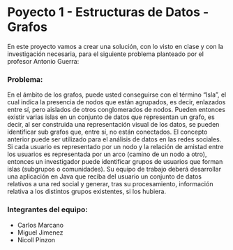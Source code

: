 # Poyecto 1 - Estructuras de Datos - Grafos

En este proyecto vamos a crear una solución, con lo visto en clase y con la investigación necesaria, para el siguiente problema planteado por el profesor Antonio Guerra:

### Problema:
En el ámbito de los grafos, puede usted conseguirse con el término “Isla”, el cual indica la presencia de nodos que están agrupados, es decir, enlazados entre sí, pero aislados de otros conglomerados de nodos. Pueden entonces existir varias islas en un conjunto de datos que representan un grafo, es decir, al ser construida una representación visual de los datos, se pueden identificar sub grafos que, entre sí, no están conectados. El concepto anterior puede ser utilizado para el análisis de datos en las redes sociales. Si cada usuario es representado por un nodo y la relación de amistad entre los usuarios es representada por un arco (camino de un nodo a otro), entonces un investigador puede identificar grupos de usuarios que forman islas (subgrupos o comunidades). Su equipo de trabajo deberá desarrollar una aplicación en Java que reciba del usuario un conjunto de datos relativos a una red social y generar, tras su procesamiento, información relativa a los distintos 
grupos existentes, si los hubiera. 

### Integrantes del equipo:
- Carlos Marcano
- Miguel Jimenez
- Nicoll Pinzon

